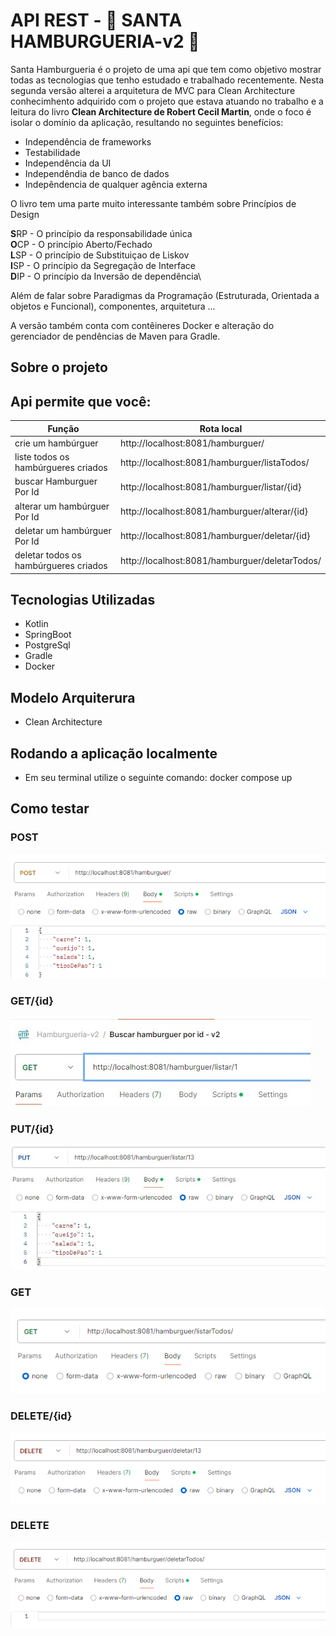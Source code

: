 # API REST - :hamburger: SANTA HAMBURGUERIA-v2 :hamburger:

Santa Hamburgueria é o projeto de uma api que tem como objetivo mostrar todas as tecnologias que
tenho estudado e trabalhado recentemente. Nesta segunda versão alterei a arquitetura de MVC para
Clean Architecture conhecimhento adquirido com o projeto que estava atuando no trabalho e a leitura do livro
**Clean Architecture de Robert Cecil Martin**, onde o foco é isolar o domínio da aplicação, resultando no seguintes benefícios:

 - Independência de frameworks
 - Testabilidade
 - Independência da UI
 - Independêndia de banco de dados
 - Indepêndencia de qualquer agência externa

O livro tem uma parte muito interessante também sobre Princípios de Design
 
 **S**RP - O princípio da responsabilidade única\
 **O**CP - O princípio Aberto/Fechado\
 **L**SP - O princípio de Substituiçao de Liskov\
 **I**SP - O princípio da Segregação de Interface\
 **D**IP - O princípio da Inversão de dependência\
 

Além de falar sobre Paradigmas da Programação (Estruturada, Orientada a objetos e Funcional), componentes, arquitetura ...

A versão também conta com contêineres Docker e alteração do gerenciador de pendências de Maven para Gradle.

## Sobre o projeto

## Api permite que você:

|Função                                 | Rota local                                     |
|---------------------------------------|------------------------------------------------|
| crie um hambúrguer                    | http://localhost:8081/hamburguer/              |
| liste todos os hambúrgueres criados   | http://localhost:8081/hamburguer/listaTodos/   |
| buscar Hamburguer Por Id              | http://localhost:8081/hamburguer/listar/{id}   |
| alterar um hambúrguer Por Id          | http://localhost:8081/hamburguer/alterar/{id}  |
| deletar um hambúrguer Por Id          | http://localhost:8081/hamburguer/deletar/{id}  |
| deletar todos os hambúrgueres criados | http://localhost:8081/hamburguer/deletarTodos/ |

## Tecnologias Utilizadas

 - Kotlin
 - SpringBoot
 - PostgreSql
 - Gradle
 - Docker

## Modelo Arquiterura

 - Clean Architecture

## Rodando a aplicação localmente

 - Em seu terminal utilize o seguinte comando: docker compose up

## Como testar

### POST
![](src/img/Criar.png)
### GET/{id}
![](src/img/BuscarPorId.jpg)
### PUT/{id}
![](src/img/Alterar.jpg)
### GET
![](src/img/ListarTodos.png)
### DELETE/{id}
![](src/img/DeletarPorId.png)
### DELETE
![](src/img/todos.png)